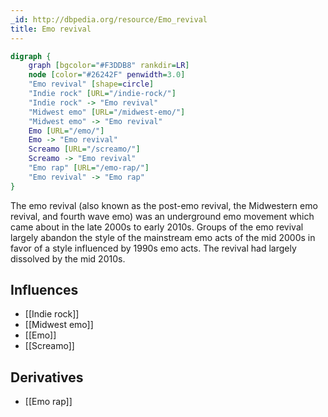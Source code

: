 ```yaml
---
_id: http://dbpedia.org/resource/Emo_revival
title: Emo revival
---
```


```dot
digraph {
	graph [bgcolor="#F3DDB8" rankdir=LR]
	node [color="#26242F" penwidth=3.0]
	"Emo revival" [shape=circle]
	"Indie rock" [URL="/indie-rock/"]
	"Indie rock" -> "Emo revival"
	"Midwest emo" [URL="/midwest-emo/"]
	"Midwest emo" -> "Emo revival"
	Emo [URL="/emo/"]
	Emo -> "Emo revival"
	Screamo [URL="/screamo/"]
	Screamo -> "Emo revival"
	"Emo rap" [URL="/emo-rap/"]
	"Emo revival" -> "Emo rap"
}
```

The emo revival (also known as the post-emo revival, the Midwestern emo revival, and fourth wave emo) was an underground emo movement which came about in the late 2000s to early 2010s. Groups of the emo revival largely abandon the style of the mainstream emo acts of the mid 2000s in favor of a style influenced by 1990s emo acts. The revival had largely dissolved by the mid 2010s.

## Influences
- [[Indie rock]]
- [[Midwest emo]]
- [[Emo]]
- [[Screamo]]

## Derivatives
- [[Emo rap]]
